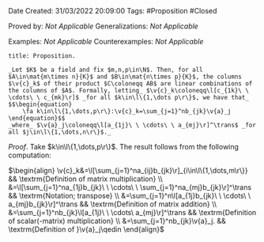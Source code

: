 <br />
<br />

Date Created: 31/03/2022 20:09:00
Tags: #Proposition #Closed

Proved by: _Not Applicable_
Generalizations: _Not Applicable_

Examples: _Not Applicable_
Counterexamples: _Not Applicable_

``` ad-Proposition
title: Proposition.

_Let $K$ be a field and fix $m,n,p\in\N$. Then, for all $A\in\mat{m\times n}{K}$ and $B\in\mat{n\times p}{K}$, the columns $\v{c}_k$ of their product $C\coloneqq AB$ are linear combinations of the columns of $A$. Formally, letting_ $\v{c}_k\coloneqq\l[c_{1k}\ \ \cdots\ \ c_{mk}\r]$ _for all $k\in\l\{1,\dots p\r\}$, we have that_
$$\begin{equation}
    \fa k\in\l\{1,\dots,p\r\}:\v{c}_k=\sum_{j=1}^nb_{jk}\v{a}_j
\end{equation}$$
_where_ $\v{a}_j\coloneqq\l[a_{1j}\ \ \cdots\ \ a_{mj}\r]^\trans$ _for all $j\in\l\{1,\dots,n\r\}$._

```

_Proof_. Take $k\in\l\{1,\dots,p\r\}$. The result follows from the following computation:

$\begin{align}
    \v{c}_k&=\l[\sum_{j=1}^na_{ij}b_{jk}\r]_{i\in\l\{1,\dots,m\r\}} && \textrm{Definition of matrix multiplication} \\
    &=\l[\sum_{j=1}^na_{1j}b_{jk}\ \ \cdots\ \ \sum_{j=1}^na_{mj}b_{jk}\r]^\trans && \textrm{Notation; transpose} \\
    &=\sum_{j=1}^n\l[a_{1j}b_{jk}\ \ \cdots\ \ a_{mj}b_{jk}\r]^\trans && \textrm{Definition of matrix addition} \\
    &=\sum_{j=1}^nb_{jk}\l[a_{1j}\ \ \cdots\ a_{mj}\r]^\trans && \textrm{Definition of scalar(-matrix) multiplication} \\
    &=\sum_{j=1}^nb_{jk}\v{a}_j. && \textrm{Definition of }\v{a}_j\qedin   
\end{align}$
